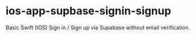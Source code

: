 # ios-app-supbase-signin-signup
Basic Swift (IOS) Sign in / Sign up via Supabase without email verification.
